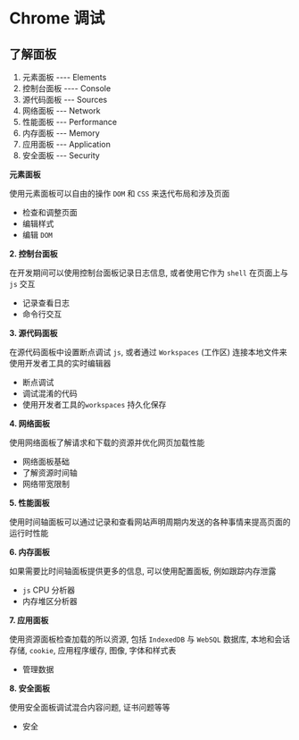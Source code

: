 # Chrome 调试

## 了解面板

1. 元素面板 ---- Elements
2. 控制台面板 ---- Console
3. 源代码面板 --- Sources
4. 网络面板 --- Network
5. 性能面板 --- Performance
6. 内存面板 --- Memory
7. 应用面板 --- Application
8. 安全面板 --- Security



**元素面板**

使用元素面板可以自由的操作 `DOM` 和 `CSS` 来迭代布局和涉及页面

+ 检查和调整页面
+ 编辑样式
+ 编辑 `DOM`



**2. 控制台面板**

在开发期间可以使用控制台面板记录日志信息, 或者使用它作为 `shell` 在页面上与 `js` 交互

+ 记录查看日志
+ 命令行交互



**3. 源代码面板**

在源代码面板中设置断点调试 `js`, 或者通过 `Workspaces` (工作区) 连接本地文件来使用开发者工具的实时编辑器

+ 断点调试
+ 调试混淆的代码
+ 使用开发者工具的`workspaces` 持久化保存



**4. 网络面板**

使用网络面板了解请求和下载的资源并优化网页加载性能

+ 网络面板基础
+ 了解资源时间轴
+ 网络带宽限制



**5. 性能面板**

使用时间轴面板可以通过记录和查看网站声明周期内发送的各种事情来提高页面的运行时性能



**6. 内存面板**

如果需要比时间轴面板提供更多的信息, 可以使用配置面板, 例如跟踪内存泄露

+ `js` CPU 分析器
+ 内存堆区分析器



**7. 应用面板**

使用资源面板检查加载的所以资源, 包括 `IndexedDB` 与 `WebSQL` 数据库, 本地和会话存储, `cookie`, 应用程序缓存, 图像, 字体和样式表

+ 管理数据



**8. 安全面板**

使用安全面板调试混合内容问题, 证书问题等等

+ 安全

